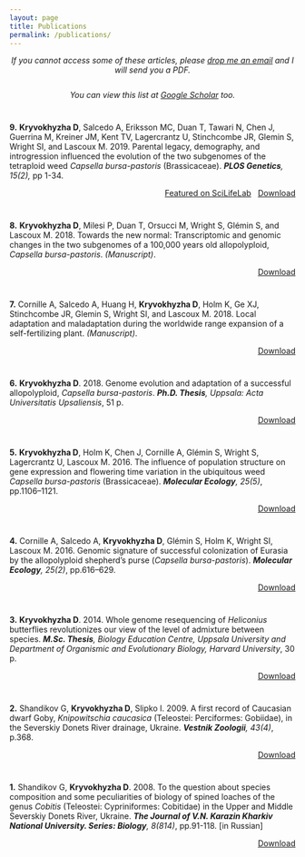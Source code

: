 ```yaml
---
layout: page
title: Publications
permalink: /publications/
--- 
```


<div style="text-align: center; margin-bottom: 20pt; font-style: italic;">
If you cannot access some of these articles, please <a href="mailto:dmytro.kryvokhyzha@evobio.eu" title="Contact">drop me an email</a> and I will send you a PDF.
</div>

<div style="text-align: center; margin-bottom: 30pt; font-style: italic;">
You can view this list at <a href="https://scholar.google.se/citations?user=99unghgAAAAJ&hl=en" title="Google Scholar" target="_blank">Google Scholar</a> too.
</div>

**9.** **Kryvokhyzha D**, Salcedo A, Eriksson MC, Duan T, Tawari N, Chen J, Guerrina M, Kreiner JM, Kent TV, Lagercrantz U, Stinchcombe JR, Glemin S, Wright SI, and Lascoux M. 2019. Parental legacy, demography, and introgression influenced the evolution of the two subgenomes of the tetraploid weed *Capsella bursa-pastoris* (Brassicaceae). ***PLOS Genetics**, 15(2),* pp 1-34.
<div style="text-align: right; margin-bottom: 30pt">
<a href="https://www.scilifelab.se/news/evolution-of-common-weed" title="SciLifeLab" target="_blank">Featured on SciLifeLab</a>&nbsp;&nbsp;&nbsp;<a href="http://dx.plos.org/10.1371/journal.pgen.1007949" title="PLOS Genetics" target="_blank">Download</a>
</div>

**8.** **Kryvokhyzha D**, Milesi P, Duan T, Orsucci M, Wright S, Glémin S, and Lascoux M. 2018. Towards the new normal: Transcriptomic and genomic changes in the two subgenomes of a 100,000 years old allopolyploid, *Capsella bursa-pastoris*. *(Manuscript)*.
<div style="text-align: right; margin-bottom: 30pt">
<a href="https://www.biorxiv.org/content/early/2018/11/27/479048" title="bioRxiv" target="_blank">Download</a>
</div>

**7.** Cornille A, Salcedo A, Huang H, **Kryvokhyzha D**, Holm K, Ge XJ, Stinchcombe JR, Glemin S, Wright SI, and Lascoux M. 2018. Local adaptation and maladaptation during the worldwide range expansion of a self-fertilizing plant. *(Manuscript)*.
<div style="text-align: right; margin-bottom: 30pt">
<a href="https://www.biorxiv.org/content/early/2018/04/25/308619" title="bioRxiv" target="_blank">Download</a>
</div>

**6.** **Kryvokhyzha D**. 2018. Genome evolution and adaptation of a successful allopolyploid, *Capsella bursa-pastoris*. ***Ph.D. Thesis**, Uppsala: Acta Universitatis Upsaliensis*, 51 p.
<div style="text-align: right; margin-bottom: 30pt">
<a href="http://urn.kb.se/resolve?urn=urn:nbn:se:uu:diva-341709" title="Uppsala University" target="_blank">Download</a>
</div>

**5.** **Kryvokhyzha D**, Holm K, Chen J, Cornille A, Glémin S, Wright S, Lagercrantz U, Lascoux M. 2016. The influence of population structure on gene expression and flowering time variation in the ubiquitous weed *Capsella bursa-pastoris* (Brassicaceae). ***Molecular Ecology**, 25(5)*, pp.1106–1121.
<div style="text-align: right; margin-bottom: 30pt">
<a href="http://doi.wiley.com/10.1111/mec.13537" title="Molecular Ecology" target="_blank">Download</a>
</div>

**4.** Cornille A, Salcedo A, **Kryvokhyzha D**, Glémin S, Holm K, Wright SI, Lascoux M. 2016. Genomic signature of successful colonization of Eurasia by the allopolyploid shepherd’s purse (*Capsella bursa-pastoris*). ***Molecular Ecology**, 25(2)*, pp.616–629.
<div style="text-align: right; margin-bottom: 30pt">
<a href="http://doi.wiley.com/10.1111/mec.13491" title="Molecular Ecology" target="_blank">Download</a>
</div>

**3.** **Kryvokhyzha D**. 2014. Whole genome resequencing of *Heliconius* butterflies revolutionizes our view of the level of admixture between species. ***M.Sc. Thesis**, Biology Education Centre, Uppsala University and Department of Organismic and Evolutionary Biology, Harvard University*, 30 p.
<div style="text-align: right; margin-bottom: 30pt">
<a href="http://urn.kb.se/resolve?urn=urn:nbn:se:uu:diva-243477" title="Uppsala University" target="_blank">Download</a>
</div>

**2.** Shandikov G, **Kryvokhyzha D**, Slipko I. 2009. A first record of Caucasian dwarf Goby, *Knipowitschia caucasica* (Teleostei: Perciformes: Gobiidae), in the Severskiy Donets River drainage, Ukraine. ***Vestnik Zoologii**, 43(4)*, p.368.
<div style="text-align: right; margin-bottom: 30pt">
<a href="{{ site.baseurl }}/assets/pages/Knipowitschia-caucasica_Vesnik-zoologii_2009.pdf" title="PDF">Download</a>
</div>

**1.** Shandikov G, **Kryvokhyzha D**. 2008. To the question about species composition and some peculiarities of biology of spined loaches of the genus *Cobitis* (Teleostei: Cypriniformes: Cobitidae) in the Upper and Middle Severskiy Donets River, Ukraine. ***The Journal of V.N. Karazin Kharkiv National University. Series: Biology**, 8(814)*, pp.91-118. [in Russian]
<div style="text-align: right; margin-bottom: 30pt">
<a href="{{ site.baseurl }}/assets/pages/Shandikov-Kryvokhyzha-Cobitis-2008.pdf" title="PDF">Download</a>
</div>
